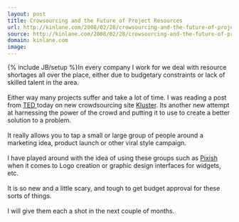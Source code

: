 ```yaml
---
layout: post
title: Crowsourcing and the Future of Project Resources
url: http://kinlane.com/2008/02/28/crowsourcing-and-the-future-of-project-resources/
source: http://kinlane.com/2008/02/28/crowsourcing-and-the-future-of-project-resources/
domain: kinlane.com
image: 
---
```

{% include JB/setup %}In every company I work for we deal with resource shortages all over the place, either due to budgetary constraints or lack of skilled talent in the area.<br /><br />Either way many projects suffer and take a lot of time.  I was reading a post from <a href="http://www.ted.com/">TED </a>today on new crowdsourcing site <a href="http://beta.kluster.com/">Kluster</a>.  Its another new attempt at harnessing the power of the crowd and putting it to use to create a better solution to a problem.<br /><br />It really allows you to tap a small or large group of people around a marketing idea, product launch or other viral style campaign.<br /><br />I have played around with the idea of using these groups such as <a href="http://www.pixish.com/">Pixish</a> when it comes to Logo creation or graphic design interfaces for widgets, etc.<br /><br />It is so new and a little scary, and tough to get budget approval for these sorts of things.<br /><br />I will give them each a shot in the next couple of months.